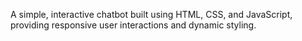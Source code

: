 A simple, interactive chatbot built using HTML, CSS, and JavaScript, providing responsive user interactions and dynamic styling.


